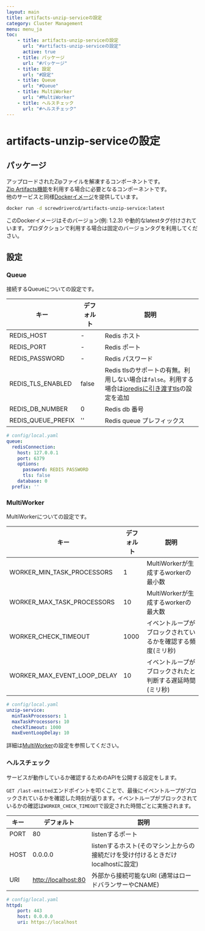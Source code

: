 ```yaml
---
layout: main
title: artifacts-unzip-serviceの設定
category: Cluster Management
menu: menu_ja
toc:
    - title: artifacts-unzip-serviceの設定
      url: "#artifacts-unzip-serviceの設定"
      active: true
    - title: パッケージ
      url: "#パッケージ"
    - title: 設定
      url: "#設定"
    - title: Queue
      url: "#Queue"
    - title: MultiWorker
      url: "#MultiWorker"
    - title: ヘルスチェック
      url: "#ヘルスチェック"
---
```


# artifacts-unzip-serviceの設定

## パッケージ

アップロードされたZipファイルを解凍するコンポーネントです。  
[Zip Artifacts機能](zip-artifacts.md)を利用する場合に必要となるコンポーネントです。  
他のサービスと同様[Dockerイメージ](https://hub.docker.com/r/screwdrivercd/artifacts-unzip-service)を提供しています。  

```bash
docker run -d screwdrivercd/artifacts-unzip-service:latest
```

このDockerイメージはそのバージョン(例: 1.2.3) や動的なlatestタグ付けされています。プロダクションで利用する場合は固定のバージョンタグを利用してください。

## 設定

### Queue

接続するQueueについての設定です。

キー | デフォルト | 説明
--- | --- | ---
REDIS_HOST | - | Redis ホスト
REDIS_PORT | - | Redis ポート
REDIS_PASSWORD | - | Redis パスワード
REDIS_TLS_ENABLED | false | Redis tlsのサポートの有無。利用しない場合は`false`。利用する場合は[ioredisに引き渡すtls](https://github.com/luin/ioredis#tls-options)の設定を追加
REDIS_DB_NUMBER | 0 | Redis db 番号
REDIS_QUEUE_PREFIX | '' | Redis queue プレフィックス

```yaml
# config/local.yaml
queue:
  redisConnection:
    host: 127.0.0.1
    port: 6379
    options:
      password: REDIS PASSWORD
      tls: false
    database: 0
  prefix: ''
```

### MultiWorker

MultiWorkerについての設定です。

キー | デフォルト | 説明
--- | --- | ---
WORKER_MIN_TASK_PROCESSORS | 1 | MultiWorkerが生成するworkerの最小数
WORKER_MAX_TASK_PROCESSORS | 10 | MultiWorkerが生成するworkerの最大数
WORKER_CHECK_TIMEOUT | 1000 | イベントループがブロックされているかを確認する頻度(ミリ秒)
WORKER_MAX_EVENT_LOOP_DELAY | 10 | イベントループがブロックされたと判断する遅延時間(ミリ秒)

```yaml
# config/local.yaml
unzip-service:
  minTaskProcessors: 1
  maxTaskProcessors: 10
  checkTimeout: 1000
  maxEventLoopDelay: 10
```

詳細は[MultiWorker](https://github.com/actionhero/node-resque#multiworker-options)の設定を参照してください。

### ヘルスチェック

サービスが動作しているか確認するためのAPIを公開する設定をします。

`GET /last-emitted`エンドポイントを叩くことで、最後にイベントループがブロックされているかを確認した時刻が返ります。イベントループがブロックされているかの確認は`WORKER_CHECK_TIMEOUT`で設定された時間ごとに実施されます。  

キー | デフォルト | 説明
--- | --- | ---
PORT | 80 | listenするポート
HOST | 0.0.0.0 | listenするホスト(そのマシン上からの接続だけを受け付けるときだけlocalhostに設定)
URI | <http://localhost:80> | 外部から接続可能なURI (通常はロードバランサーやCNAME)

```yaml
# config/local.yaml
httpd:
    port: 443
    host: 0.0.0.0
    uri: https://localhost
```
